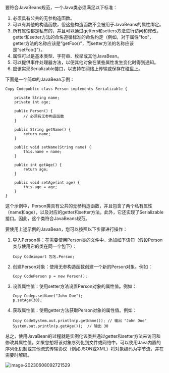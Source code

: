 要符合JavaBeans规范，一个Java类必须满足以下标准：

1. 必须具有公共的无参构造函数。
2. 可以有其他的构造函数，但这些构造函数不会被用于JavaBeans的属性绑定。
3. 所有属性都是私有的，并且可以通过getters和setters方法进行访问和修改。getter和setter方法的命名遵循标准的命名约定（例如，对于属性“foo”，getter方法的名称应该是“getFoo()”，而setter方法的名称应该是“setFoo()”）。
4. 属性可以是基本类型、字符串、枚举或其他JavaBean。
5. 可以提供事件处理器方法，以便其他对象在某些属性发生变化时得到通知。
6. 应该实现Serializable接口，以支持在网络上传输或保存在磁盘上。

下面是一个简单的JavaBean示例：

```
Copy Codepublic class Person implements Serializable {

    private String name;
    private int age;

    public Person() {
        // 必须有无参构造函数
    }

    public String getName() {
        return name;
    }

    public void setName(String name) {
        this.name = name;
    }

    public int getAge() {
        return age;
    }

    public void setAge(int age) {
        this.age = age;
    }
}
```

这个示例中，Person类具有公共的无参构造函数，并且包含了两个私有属性（name和age），以及对应的getter和setter方法。此外，它还实现了Serializable接口。因此，这个类符合JavaBeans规范。







要使用上述示例的JavaBean，您可以按照以下步骤进行操作：

1. 导入Person类：在需要使用Person类的文件中，添加如下语句（假设Person类与使用它的类在同一个包下）：

   ```
   Copy Codeimport 包名.Person;
   ```

2. 创建Person对象：使用无参构造函数创建一个新的Person对象。例如：

   ```
   Copy CodePerson p = new Person();
   ```

3. 设置属性值：使用setter方法设置Person对象的属性值。例如：

   ```
   Copy Codep.setName("John Doe");
   p.setAge(30);
   ```

4. 获取属性值：使用getter方法获取Person对象的属性值。例如：

   ```
   Copy CodeSystem.out.println(p.getName()); // 输出 "John Doe"
   System.out.println(p.getAge());  // 输出 30
   ```

总之，使用JavaBean的过程就是实例化该类并通过getter和setter方法来访问和修改其属性值。如果您想将该对象序列化到文件或网络中，可以使用Java内置的序列化机制或其他流式传输协议（例如JSON或XML）将对象编码为字节流，并在需要时解码。







![image-20230608092721529](https://gitee.com/aiiw/images/raw/master/img/image-20230608092721529.png)